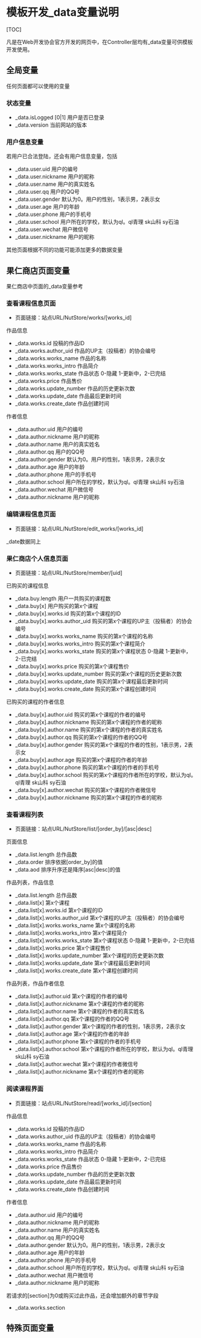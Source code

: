 # 模板开发_data变量说明

[TOC]

凡是在Web开发协会官方开发的网页中，在Controller层均有_data变量可供模板开发使用。

## 全局变量

任何页面都可以使用的变量

### 状态变量

- _data.isLogged [0|1] 用户是否已登录
- _data.version 当前网站的版本

### 用户信息变量

若用户已合法登陆，还会有用户信息变量，包括

- _data.user.uid 用户的编号
- _data.user.nickname 用户的昵称
- _data.user.name 用户的真实姓名
- _data.user.qq 用户的QQ号
- _data.user.gender 默认为0。用户的性别，1表示男，2表示女
- _data.user.age 用户的年龄
- _data.user.phone 用户的手机号
- _data.user.school 用户所在的学校，默认为ql。ql青理 sk山科 sy石油
- _data.user.wechat 用户微信号
- _data.user.nickname 用户的昵称

其他页面根据不同的功能可能添加更多的数据变量

## 果仁商店页面变量

果仁商店中页面的_data变量参考

### 查看课程信息页面

- 页面链接：站点URL/NutStore/works/[works_id]

作品信息

- _data.works.id 投稿的作品ID
- _data.works.author_uid 作品的UP主（投稿者）的协会编号
- _data.works.works_name 作品的名称
- _data.works.works_intro 作品简介
- _data.works.works_state 作品状态 0-隐藏 1-更新中，2-已完结
- _data.works.price 作品售价
- _data.works.update_number 作品的历史更新次数
- _data.works.update_date 作品最后更新时间
- _data.works.create_date 作品创建时间

作者信息

- _data.author.uid 用户的编号
- _data.author.nickname 用户的昵称
- _data.author.name 用户的真实姓名
- _data.author.qq 用户的QQ号
- _data.author.gender 默认为0。用户的性别，1表示男，2表示女
- _data.author.age 用户的年龄
- _data.author.phone 用户的手机号
- _data.author.school 用户所在的学校，默认为ql。ql青理 sk山科 sy石油
- _data.author.wechat 用户微信号
- _data.author.nickname 用户的昵称

### 编辑课程信息页面

- 页面链接：站点URL/NutStore/edit_works/[works_id]

_date数据同上

### 果仁商店个人信息页面

- 页面链接：站点URL/NutStore/member/[uid]

已购买的课程信息

- _data.buy.length 用户一共购买的课程数
- _data.buy[x] 用户购买的第x个课程
- _data.buy[x].works.id 购买的第x个课程的ID
- _data.buy[x].works.author_uid 购买的第x个课程的UP主（投稿者）的协会编号
- _data.buy[x].works.works_name 购买的第x个课程的名称
- _data.buy[x].works.works_intro 购买的第x个课程简介
- _data.buy[x].works.works_state 购买的第x个课程状态 0-隐藏 1-更新中，2-已完结
- _data.buy[x].works.price 购买的第x个课程售价
- _data.buy[x].works.update_number 购买的第x个课程的历史更新次数
- _data.buy[x].works.update_date 购买的第x个课程最后更新时间
- _data.buy[x].works.create_date 购买的第x个课程创建时间

已购买的课程的作者信息

- _data.buy[x].author.uid 购买的第x个课程的作者的编号
- _data.buy[x].author.nickname 购买的第x个课程的作者的昵称
- _data.buy[x].author.name 购买的第x个课程的作者的真实姓名
- _data.buy[x].author.qq 购买的第x个课程的作者的QQ号
- _data.buy[x].author.gender 购买的第x个课程的作者的性别，1表示男，2表示女
- _data.buy[x].author.age 购买的第x个课程的作者的年龄
- _data.buy[x].author.phone 购买的第x个课程的作者的手机号
- _data.buy[x].author.school 购买的第x个课程的作者所在的学校，默认为ql。ql青理 sk山科 sy石油
- _data.buy[x].author.wechat 购买的第x个课程的作者微信号
- _data.buy[x].author.nickname 购买的第x个课程的作者的昵称

### 查看课程列表

- 页面链接：站点URL/NutStore/list/[order_by]/[asc|desc]

页面信息

- _data.list.length 总作品数
- _data.order 排序依据[order_by]的值
- _data.aod 排序升序还是降序[asc|desc]的值

作品列表，作品信息

- _data.list.length 总作品数
- _data.list[x] 第x个课程
- _data.list[x].works.id 第x个课程的ID
- _data.list[x].works.author_uid 第x个课程的UP主（投稿者）的协会编号
- _data.list[x].works.works_name 第x个课程的名称
- _data.list[x].works.works_intro 第x个课程简介
- _data.list[x].works.works_state 第x个课程状态 0-隐藏 1-更新中，2-已完结
- _data.list[x].works.price 第x个课程售价
- _data.list[x].works.update_number 第x个课程的历史更新次数
- _data.list[x].works.update_date 第x个课程最后更新时间
- _data.list[x].works.create_date 第x个课程创建时间

作品列表，作品作者信息

- _data.list[x].author.uid 第x个课程的作者的编号
- _data.list[x].author.nickname 第x个课程的作者的昵称
- _data.list[x].author.name 第x个课程的作者的真实姓名
- _data.list[x].author.qq 第x个课程的作者的QQ号
- _data.list[x].author.gender 第x个课程的作者的性别，1表示男，2表示女
- _data.list[x].author.age 第x个课程的作者的年龄
- _data.list[x].author.phone 第x个课程的作者的手机号
- _data.list[x].author.school 第x个课程的作者所在的学校，默认为ql。ql青理 sk山科 sy石油
- _data.list[x].author.wechat 第x个课程的作者微信号
- _data.list[x].author.nickname 第x个课程的作者的昵称

### 阅读课程界面

- 页面链接：站点URL/NutStore/read/[works_id]/[section]

作品信息

- _data.works.id 投稿的作品ID
- _data.works.author_uid 作品的UP主（投稿者）的协会编号
- _data.works.works_name 作品的名称
- _data.works.works_intro 作品简介
- _data.works.works_state 作品状态 0-隐藏 1-更新中，2-已完结
- _data.works.price 作品售价
- _data.works.update_number 作品的历史更新次数
- _data.works.update_date 作品最后更新时间
- _data.works.create_date 作品创建时间

作者信息

- _data.author.uid 用户的编号
- _data.author.nickname 用户的昵称
- _data.author.name 用户的真实姓名
- _data.author.qq 用户的QQ号
- _data.author.gender 默认为0。用户的性别，1表示男，2表示女
- _data.author.age 用户的年龄
- _data.author.phone 用户的手机号
- _data.author.school 用户所在的学校，默认为ql。ql青理 sk山科 sy石油
- _data.author.wechat 用户微信号
- _data.author.nickname 用户的昵称

若请求的[section]为0或购买过此作品，还会增加额外的章节字段

- _data.works.section


## 特殊页面变量